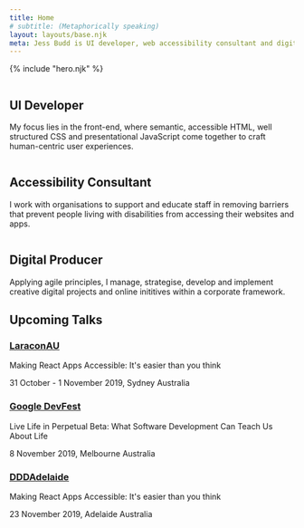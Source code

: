```yaml
---
title: Home
# subtitle: (Metaphorically speaking)
layout: layouts/base.njk
meta: Jess Budd is UI developer, web accessibility consultant and digital producer based in Perth, Australia. 
---
```



{% include "hero.njk" %}



<section class="grid-container proof-points">
    <div class="col">
      <div class="proof-points__img">
        <img class="proof-points__img-svg" src="/images/undraw_developer.svg" alt="">
      </div>
      <h2 class="proof-points__title">UI Developer</h2>
      <p class="proof-points__subtitle">My focus lies in the front-end, where semantic, accessible HTML, well structured CSS and presentational JavaScript come together to craft human-centric user experiences.  </p>
    </div><!--col-->
    <div class="col">
      <div class="proof-points__img">
        <img class="proof-points__img-svg" src="/images/undraw_accessibility-alt.svg" alt="">
      </div>
      <h2 class="proof-points__title">Accessibility Consultant</h2>
      <p class="proof-points__subtitle">I work with organisations to support and educate staff in removing barriers that prevent people living with disabilities from accessing their websites and apps.</p>
    </div><!--col-->
    <div class="col">
      <div class="proof-points__img">
        <img class="proof-points__img-svg" src="/images/undraw_producer.svg" alt="">
      </div>
      <h2 class="proof-points__title">Digital Producer</h2>
      <p class="proof-points__subtitle">Applying agile principles, I  manage, strategise, develop and implement creative digital projects and online inititives within a corporate framework.</p>
    </div><!--col-->
</section>

<section class="talks">

<!-- ## I also like to talk

<p class="subtitle">This year I've decided to share my knowledge by speaking at conferences. You can see my upcoming talks below. </p> -->

## Upcoming Talks

### [LaraconAU](https://laracon.com.au/)

<p class="talk__title">Making React Apps Accessible: It's easier than you think</p>

<p class="talk__details">31 October - 1 November 2019, Sydney Australia</p>


### [Google DevFest](https://www.gdgmelbourne.com/devfest)

<p class="talk__title">Live Life in Perpetual Beta: What Software Development Can Teach Us About Life</p>

<p  class="talk__details">8 November 2019, Melbourne Australia</p>


### [DDDAdelaide](https://www.dddadelaide.com/)

<p class="talk__title">Making React Apps Accessible: It's easier than you think</p>

<p  class="talk__details">23 November 2019, Adelaide Australia</p>




</section>